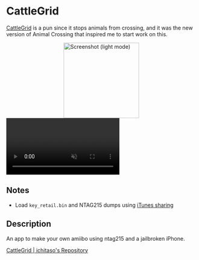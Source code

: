 # CattleGrid

[CattleGrid](https://en.wikipedia.org/wiki/Cattle_grid) is a pun since it stops animals from crossing, and it was the new version of Animal Crossing that inspired me to start work on this.

<img width="200" alt="Screenshot (light mode)" src="./screenshot.png" style="display: block; margin: 0 auto;"/>

<div><video controls src="https://raw.githubusercontent.com/ichitaso/CattleGrid/master/demo.mp4" muted="false"></video></div>

## Notes

- Load `key_retail.bin` and NTAG215 dumps using [iTunes sharing](https://support.apple.com/en-us/HT201301)

## Description
  
An app to make your own amiibo using ntag215 and a jailbroken iPhone.
  
[CattleGrid | ichitaso's Repository](https://cydia.ichitaso.com/depiction/cattlegrid.html)
